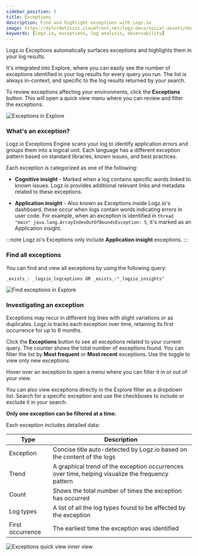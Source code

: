 ```yaml
---
sidebar_position: 5
title: Exceptions
description: Find and highlight exceptions with Logz.io
image: https://dytvr9ot2sszz.cloudfront.net/logz-docs/social-assets/docs-social.jpg
keywords: [logz.io, exceptions, log analysis, observability]
---
```



Logz.io Exceptions automatically surfaces exceptions and highlights them in your log results.

It's integrated into Explore, where you can easily see the number of exceptions identified in your log results for every query you run. The list is always in-context, and specific to the log results returned by your search.

To review exceptions affecting your environments, click the **Exceptions** button. This will open a quick view menu where you can review and filter the exceptions.

![Exceptions in Explore](https://dytvr9ot2sszz.cloudfront.net/logz-docs/explore-dashboard/exceptions-quick-view.png)

### What's an exception?

Logz.io Exceptions Engine scans your log to identify application errors and groups them into a logical unit. Each language has a different exception pattern based on standard libraries, known issues, and best practices.

Each exception is categorized as one of the following:

* **Cognitive insight** - Marked when a log contains specific words linked to known issues. Logz.io provides additional relevant links and metadata related to these exceptions.


* **Application insight** - Also known as Exceptions inside Logz.io's dashboard, these occur when logs contain words indicating errors in user code. For example, when an exception is identified in `thread "main" java.lang.ArrayIndexOutOfBoundsException: 5`, it's marked as an Application insight.


:::note
Logz.io's Exceptions only include **Application insight** exceptions. 
:::

### Find all exceptions

You can find and view all exceptions by using the following query:

`_exists_: _logzio_logceptions OR _exists_:"_logzio_insights"`

![Find exceptions in Explore](https://dytvr9ot2sszz.cloudfront.net/logz-docs/explore-dashboard/logzio-insights.png)


### Investigating an exception

Exceptions may recur in different log lines with slight variations or as duplicates. Logz.io tracks each exception over time, retaining its first occurrence for up to 6 months.

Click the **Exceptions** button to see all exceptions related to your current query. The counter shows the total number of exceptions found. You can filter the list by **Most frequent** or **Most recent** exceptions. Use the toggle to view only new exceptions.


Hover over an exception to open a menu where you can filter it in or out of your view. 

You can also view exceptions directly in the Explore filter as a dropdown list. Search for a specific exception and use the checkboxes to include or exclude it in your search.

**Only one exception can be filtered at a time.**

Each exception includes detailed data:

|Type|Description|
|---|---|
|Exception| Concise title auto-detected by Logz.io based on the content of the logs |
|Trend| A graphical trend of the exception occurrences over time, helping visualize the frequency pattern |
|Count| Shows the total number of times the exception has occurred  |
|Log types| A list of all the log types found to be affected by the exception |
|First occurrence| The earliest time the exception was identified |

![Exceptions quick view inner view](https://dytvr9ot2sszz.cloudfront.net/logz-docs/explore-dashboard/exceptions-quick-view-focus.png)

